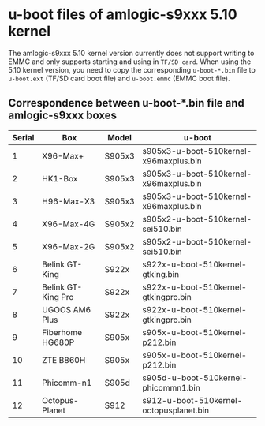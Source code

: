 # u-boot files of amlogic-s9xxx 5.10 kernel

The amlogic-s9xxx 5.10 kernel version currently does not support writing to EMMC and only supports starting and using in `TF/SD card`. When using the 5.10 kernel version, you need to copy the corresponding `u-boot-*.bin` file to `u-boot.ext` (TF/SD card boot file) and `u-boot.emmc` (EMMC boot file).

## Correspondence between u-boot-*.bin file and amlogic-s9xxx boxes

| Serial | Box | Model | u-boot |
| ---- | ---- | ---- | ---- |
| 1 | X96-Max+ | S905x3 | s905x3-u-boot-510kernel-x96maxplus.bin |
| 2 | HK1-Box | S905x3 | s905x3-u-boot-510kernel-x96maxplus.bin |
| 3 | H96-Max-X3 | S905x3 | s905x3-u-boot-510kernel-x96maxplus.bin |
| 4 | X96-Max-4G | S905x2 | s905x2-u-boot-510kernel-sei510.bin |
| 5 | X96-Max-2G | S905x2 | s905x2-u-boot-510kernel-sei510.bin |
| 6 | Belink GT-King | S922x | s922x-u-boot-510kernel-gtking.bin |
| 7 | Belink GT-King Pro | S922x | s922x-u-boot-510kernel-gtkingpro.bin |
| 8 | UGOOS AM6 Plus | S922x | s922x-u-boot-510kernel-gtkingpro.bin |
| 9 | Fiberhome HG680P | S905x | s905x-u-boot-510kernel-p212.bin |
| 10 | ZTE B860H | S905x | s905x-u-boot-510kernel-p212.bin |
| 11 | Phicomm-n1 | S905d | s905d-u-boot-510kernel-phicommn1.bin |
| 12 | Octopus-Planet | S912 | s912-u-boot-510kernel-octopusplanet.bin |

